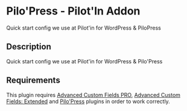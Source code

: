 # Pilo'Press - Pilot'In Addon

Quick start config we use at Pilot'in for WordPress & PiloPress

## Description

Quick start config we use at Pilot'in for WordPress & Pilo'Press

## Requirements

This plugin requires [Advanced Custom Fields PRO](https://www.advancedcustomfields.com/pro/), [Advanced Custom Fields: Extended](https://wordpress.org/plugins/acf-extended/) and [Pilo'Press](https://wordpress.org/plugins/pilopress/) plugins in order to work correctly.
